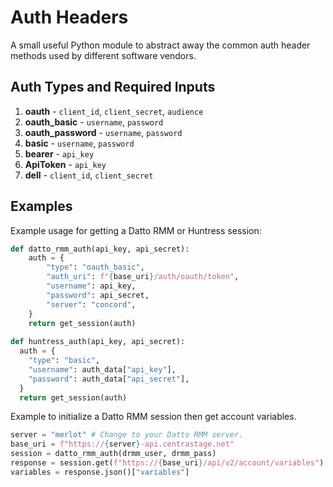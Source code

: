 # Auth Headers
A small useful Python module to abstract away the common auth header methods used by different software vendors.

## Auth Types and Required Inputs

1. **oauth** - `client_id`, `client_secret`, `audience`
2. **oauth_basic** - `username`, `password`
3. **oauth_password** - `username`, `password`
4. **basic** - `username`, `password`
5. **bearer** - `api_key`
6. **ApiToken** - `api_key`
7. **dell** - `client_id`, `client_secret`

## Examples
Example usage for getting a Datto RMM or Huntress session:

```python
def datto_rmm_auth(api_key, api_secret):
    auth = {
        "type": "oauth_basic",
        "auth_uri": f"{base_uri}/auth/oauth/token",
        "username": api_key,
        "password": api_secret,
        "server": "concord",
    }
    return get_session(auth)
 
def huntress_auth(api_key, api_secret):
  auth = {
    "type": "basic",
    "username": auth_data["api_key"],
    "password": auth_data["api_secret"],
  }
  return get_session(auth)
```

Example to initialize a Datto RMM session then get account variables.

```python
server = "merlot" # Change to your Datto RMM server.
base_uri = f"https://{server}-api.centrastage.net"
session = datto_rmm_auth(drmm_user, drmm_pass)
response = session.get(f"https://{base_uri}/api/v2/account/variables")
variables = response.json()["variables"]
```
